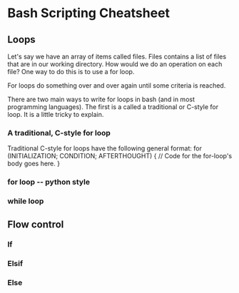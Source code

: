 # Bash Scripting Cheatsheet

## Loops

Let's say we have an array of items called files. Files contains a list of files that are in our working directory. How would we do an operation on each file? One way to do this is to use a for loop.

For loops do something over and over again until some criteria is reached.

There are two main ways to write for loops in bash (and in most programming languages). The first is a called a traditional or C-style for loop. It is a little tricky to explain.


### A traditional, C-style for loop

Traditional C-style for loops have the following general format:
for (INITIALIZATION; CONDITION; AFTERTHOUGHT) 
{
    // Code for the for-loop's body goes here.
}






### for loop -- python style

### while loop

## Flow control

### If

### Elsif

### Else

